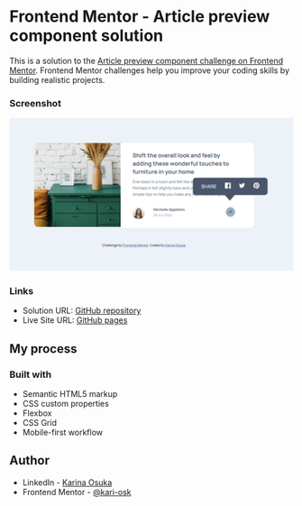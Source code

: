 # Frontend Mentor - Article preview component solution

This is a solution to the [Article preview component challenge on Frontend Mentor](https://www.frontendmentor.io/challenges/article-preview-component-dYBN_pYFT). Frontend Mentor challenges help you improve your coding skills by building realistic projects.

### Screenshot

![](./screenshot.png)

### Links

- Solution URL: [GitHub repository](https://github.com/kari-osk/article-preview)
- Live Site URL: [GitHub pages](https://kari-osk.github.io/article-preview/)

## My process

### Built with

- Semantic HTML5 markup
- CSS custom properties
- Flexbox
- CSS Grid
- Mobile-first workflow

## Author

- LinkedIn - [Karina Osuka](www.linkedin.com/in/karinaosuka)
- Frontend Mentor - [@kari-osk](https://www.frontendmentor.io/profile/kari-osk)
